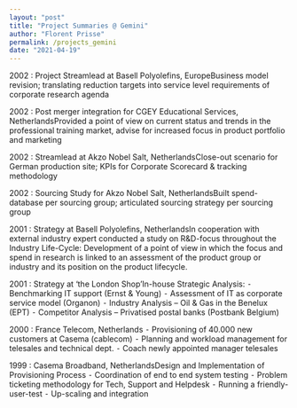 ```yaml
---
layout: "post"
title: "Project Summaries @ Gemini"
author: "Florent Prisse"
permalink: /projects_gemini
date: "2021-04-19"
---
```


2002 : Project Streamlead at Basell Polyolefins, EuropeBusiness model revision; translating reduction targets into service level requirements of corporate research agenda

2002 : Post merger integration for CGEY Educational Services, NetherlandsProvided a point of view on current status and trends in the professional training market, advise for increased focus in product portfolio and marketing

2002 : Streamlead at Akzo Nobel Salt, NetherlandsClose-out scenario for German production site; KPIs for Corporate Scorecard & tracking methodology

2002 : Sourcing Study for Akzo Nobel Salt, NetherlandsBuilt spend-database per sourcing group; articulated sourcing strategy per sourcing group

2001 : Strategy at Basell Polyolefins, NetherlandsIn cooperation with external industry expert conducted a study on R&D-focus throughout the Industry Life-Cycle: Development of a point of view in which the focus and spend in research is linked to an assessment of the product group or industry and its position on the product lifecycle.

2001 : Strategy at ‘the London Shop’In-house Strategic Analysis:
	⁃	Benchmarking IT support (Ernst & Young)
	⁃	Assessment of IT as corporate service model (Organon)
	⁃	Industry Analysis – Oil & Gas in the Benelux (EPT)
	⁃	Competitor Analysis – Privatised postal banks (Postbank Belgium)

2000 : France Telecom, Netherlands
	⁃	Provisioning of 40.000 new customers at Casema (cablecom)
	⁃	Planning and workload management for telesales and technical dept.
	⁃	Coach  newly appointed manager telesales

1999 : Casema Broadband, NetherlandsDesign and Implementation of Provisioning Process
	⁃	Coordination of end to end system testing
	⁃	Problem ticketing methodology for Tech, Support and Helpdesk
	⁃	Running a friendly-user-test
	⁃	Up-scaling and integration
